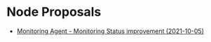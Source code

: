 # Node Proposals

- [Monitoring Agent - Monitoring Status improvement (2021-10-05)](MonitoringAgentProposalStatus_20211005.MD)